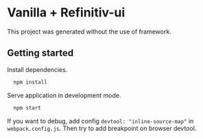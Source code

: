 # Vanilla + Refinitiv-ui

This project was generated without the use of framework.

## Getting started

Install dependencies.

```sh
  npm install
```

Serve application in development mode.

```sh
  npm start
```

If you want to debug, add config `devtool: "inline-source-map"` in `webpack.config.js`. Then try to add breakpoint on browser devtool.
